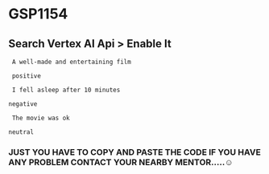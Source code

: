 # GSP1154
## Search Vertex AI Api > Enable It 
``` A well-made and entertaining film```

``` positive```

``` I fell asleep after 10 minutes```	

``` negative ```

``` The movie was ok```

``` neutral ```
### JUST YOU HAVE TO COPY AND PASTE THE CODE IF YOU HAVE ANY PROBLEM CONTACT YOUR NEARBY MENTOR.....☺
